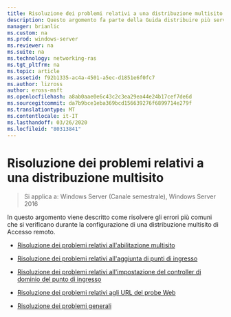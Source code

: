 ```yaml
---
title: Risoluzione dei problemi relativi a una distribuzione multisito
description: Questo argomento fa parte della Guida distribuire più server di accesso remoto in una distribuzione multisito di Windows Server 2016.
manager: brianlic
ms.custom: na
ms.prod: windows-server
ms.reviewer: na
ms.suite: na
ms.technology: networking-ras
ms.tgt_pltfrm: na
ms.topic: article
ms.assetid: f92b1335-ac4a-4501-a5ec-d1851e6f0fc7
ms.author: lizross
author: eross-msft
ms.openlocfilehash: a8ab0aae0e6c43c2c3ea29ea44e24b17cef7de6d
ms.sourcegitcommit: da7b9bce1eba369bcd156639276f6899714e279f
ms.translationtype: MT
ms.contentlocale: it-IT
ms.lasthandoff: 03/26/2020
ms.locfileid: "80313841"
---
```

# <a name="troubleshoot-a-multisite-deployment"></a>Risoluzione dei problemi relativi a una distribuzione multisito

>Si applica a: Windows Server (Canale semestrale), Windows Server 2016

In questo argomento viene descritto come risolvere gli errori più comuni che si verificano durante la configurazione di una distribuzione multisito di Accesso remoto.   
  
-   [Risoluzione dei problemi relativi all'abilitazione multisito](Troubleshooting-Enabling-Multisite.md)  
  
-   [Risoluzione dei problemi relativi all'aggiunta di punti di ingresso](Troubleshooting-Adding-Entry-Points.md)  
  
-   [Risoluzione dei problemi relativi all'impostazione del controller di dominio del punto di ingresso](Troubleshooting-Setting-the-Entry-Point-Domain-Controller.md)  
  
-   [Risoluzione dei problemi relativi agli URL del probe Web](Troubleshooting-Web-Probe-URLs.md)  
  
-   [Risoluzione dei problemi generali](Troubleshooting-General-Issues.md)  
  


